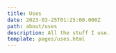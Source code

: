 ```yaml
---
title: Uses
date: 2023-03-25T01:25:00.000Z
path: about/uses
description: All the stuff I use.
template: pages/uses.html
---
```

